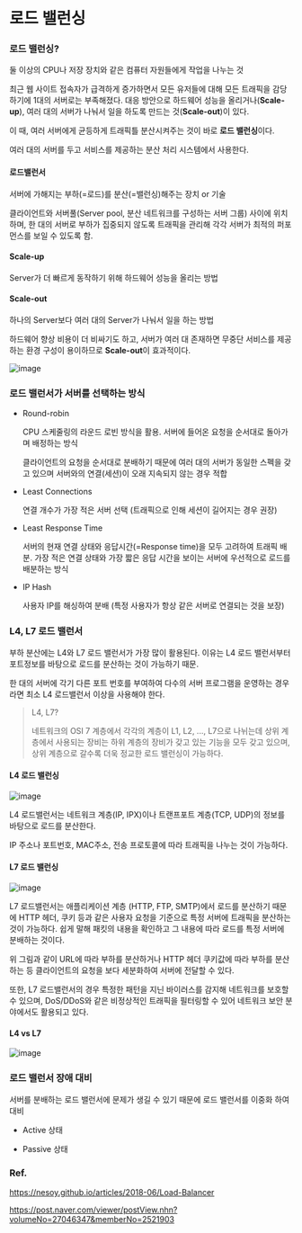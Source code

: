 # 로드 밸런싱

### 로드 밸런싱?

 둘 이상의 CPU나 저장 장치와 같은 컴퓨터 자원들에게 작업을 나누는 것
 
 최근 웹 사이트 접속자가 급격하게 증가하면서 모든 유저들에 대해 모든 트래픽을 감당하기에 1대의 서버로는 부족해졌다. 대응 방안으로 하드웨어
 성능을 올리거나(**Scale-up**), 여러 대의 서버가 나눠서 일을 하도록 만드는 것(**Scale-out**)이 있다.
 
 이 때, 여러 서버에게 균등하게 트래픽틀 분산시켜주는 것이 바로 **로드 밸런싱**이다.
 
 여러 대의 서버를 두고 서비스를 제공하는 분산 처리 시스템에서 사용한다.
 
 #### 로드밸런서
 
  서버에 가해지는 부하(=로드)를 분산(=밸런싱)해주는 장치 or 기술
  
  클라이언트와 서버풀(Server pool, 분산 네트워크를 구성하는 서버 그룹) 사이에 위치하며, 한 대의 서버로 부하가 집중되지 않도록 트래픽을 
  관리해 각각 서버가 최적의 퍼포먼스를 보일 수 있도록 함.
 
 #### Scale-up
  
  Server가 더 빠르게 동작하기 위해 하드웨어 성능을 올리는 방법
  
 #### Scale-out
 
  하나의 Server보다 여러 대의 Server가 나눠서 일을 하는 방법
  
  하드웨어 향상 비용이 더 비싸기도 하고, 서버가 여러 대 존재하면 무중단 서비스를 제공하는 환경 구성이 용이하므로 **Scale-out**이 효과적이다.
  
   ![image](https://user-images.githubusercontent.com/32594290/101231227-1efd5500-36ed-11eb-8aec-2e7bea04a8ca.png)
  
  
### 로드 밸런서가 서버를 선택하는 방식

 - Round-robin
   
   CPU 스케줄링의 라운드 로빈 방식을 활용. 서버에 들어온 요청을 순서대로 돌아가며 배정하는 방식
   
   클라이언트의 요청을 순서대로 분배하기 때문에 여러 대의 서버가 동일한 스펙을 갖고 있으며 서버와의 연결(세션)이 오래 지속되지 않는 경우 적합
 
 - Least Connections
 
   연결 개수가 가장 적은 서버 선택 (트래픽으로 인해 세션이 길어지는 경우 권장)
   
 - Least Response Time
 
   서버의 현재 연결 상태와 응답시간(=Response time)을 모두 고려하여 트래픽 배분. 가장 적은 연결 상태와 가장 짧은 응답 시간을 보이는
   서버에 우선적으로 로드를 배분하는 방식
   
 - IP Hash
 
   사용자 IP를 해싱하여 분배 (특정 사용자가 항상 같은 서버로 연결되는 것을 보장)
   

### L4, L7 로드 밸런서

 부하 분산에는 L4와 L7 로드 밸런서가 가장 많이 활용된다. 이유는 L4 로드 밸런서부터 포트정보를 바탕으로 로드를 분산하는 것이 가능하기 때문.
 
 한 대의 서버에 각기 다른 포트 번호를 부여하여 다수의 서버 프로그램을 운영하는 경우라면 최소 L4 로드밸런서 이상을 사용해야 한다.
 
 > L4, L7?
 >
 > 네트워크의 OSI 7 계층에서 각각의 계층이 L1, L2, ..., L7으로 나뉘는데 상위 계층에서 사용되는 장비는 하위 계층의 장비가 갖고 있는 기능을
 > 모두 갖고 있으며, 상위 계층으로 갈수록 더욱 정교한 로드 밸런싱이 가능하다.
 
 #### L4 로드 밸런싱
 
 ![image](https://user-images.githubusercontent.com/32594290/101231358-07729c00-36ee-11eb-934d-62384aa2fd30.png)
 
 L4 로드밸런서는 네트워크 계층(IP, IPX)이나 트랜프포트 계층(TCP, UDP)의 정보를 바탕으로 로드를 분산한다.
 
 IP 주소나 포트번호, MAC주소, 전송 프로토콜에 따라 트래픽을 나누는 것이 가능하다.


 #### L7 로드 밸런싱
 
 ![image](https://user-images.githubusercontent.com/32594290/101231364-122d3100-36ee-11eb-979a-7fa514a8986b.png)
 
 L7 로드밸런서는 애플리케이션 계층 (HTTP, FTP, SMTP)에서 로드를 분산하기 때문에 HTTP 헤더, 쿠키 등과 같은 사용자 요청을 기준으로
 특정 서버에 트래픽을 분산하는 것이 가능하다. 쉽게 말해 패킷의 내용을 확인하고 그 내용에 따라 로드를 특정 서버에 분배하는 것이다.
 
 위 그림과 같이 URL에 따라 부하를 분산하거나 HTTP 헤더 쿠키값에 따라 부하를 분산하는 등 클라이언트의 요청을 보다 세분화하여 
 서버에 전달할 수 있다.
 
 또한, L7 로드밸런서의 경우 특정한 패턴을 지닌 바이러스를 감지해 네트워크를 보호할 수 있으며, DoS/DDoS와 같은 비정상적인 트래픽을 
 필터링할 수 있어 네트워크 보안 분야에서도 활용되고 있다.
 

 #### L4 vs L7
 
 ![image](https://user-images.githubusercontent.com/32594290/101231463-cb8c0680-36ee-11eb-9974-124fed60c30e.png)

   
### 로드 밸런서 장애 대비

 서버를 분배하는 로드 밸런서에 문제가 생길 수 있기 때문에 로드 밸런서를 이중화 하여 대비
 
  - Active 상태
  
  - Passive 상태
  
### Ref.

 https://nesoy.github.io/articles/2018-06/Load-Balancer
 
 https://post.naver.com/viewer/postView.nhn?volumeNo=27046347&memberNo=2521903

